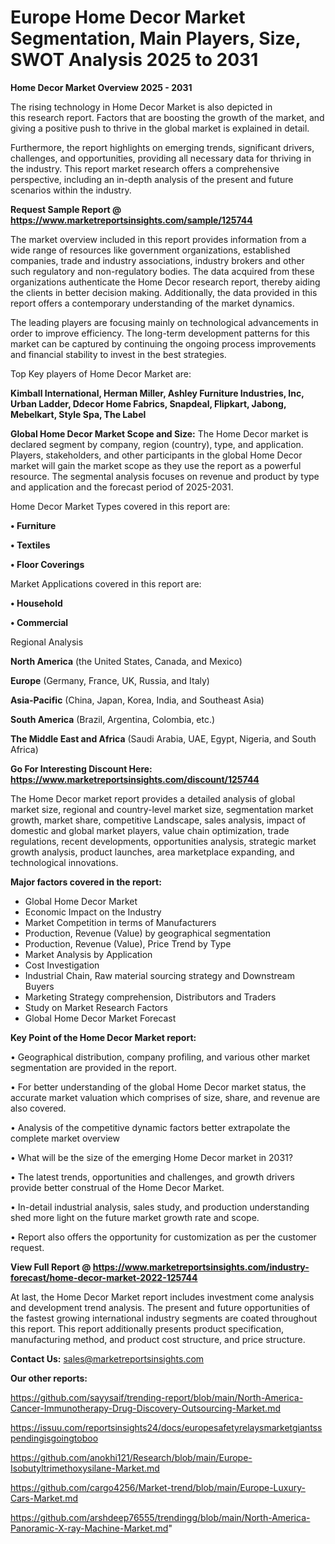 # Europe Home Decor Market Segmentation, Main Players, Size, SWOT Analysis 2025 to 2031

<Strong> Home Decor Market Overview 2025 - 2031</strong>

The rising technology in Home Decor Market is also depicted in this research report. Factors that are boosting the growth of the market, and giving a positive push to thrive in the global market is explained in detail.

Furthermore, the report highlights on emerging trends, significant drivers, challenges, and opportunities, providing all necessary data for thriving in the industry. This report market research offers a comprehensive perspective, including an in-depth analysis of the present and future scenarios within the industry.

<strong>Request Sample Report @ <a href=https://www.marketreportsinsights.com/sample/125744>https://www.marketreportsinsights.com/sample/125744</a></strong>

The market overview included in this report provides information from a wide range of resources like government organizations, established companies, trade and industry associations, industry brokers and other such regulatory and non-regulatory bodies. The data acquired from these organizations authenticate the Home Decor research report, thereby aiding the clients in better decision making. Additionally, the data provided in this report offers a contemporary understanding of the market dynamics.

The leading players are focusing mainly on technological advancements in order to improve efficiency. The long-term development patterns for this market can be captured by continuing the ongoing process improvements and financial stability to invest in the best strategies.

Top Key players of Home Decor Market are:

<strong>Kimball International, Herman Miller, Ashley Furniture Industries, Inc, Urban Ladder, Ddecor Home Fabrics, Snapdeal, Flipkart, Jabong, Mebelkart, Style Spa, The Label</strong>

<strong><b>Global Home Decor Market Scope and Size:</b></strong>
The Home Decor market is declared segment by company, region (country), type, and application. Players, stakeholders, and other participants in the global Home Decor market will gain the market scope as they use the report as a powerful resource. The segmental analysis focuses on revenue and product by type and application and the forecast period of 2025-2031.

Home Decor Market Types covered in this report are:

<strong>• Furniture

• Textiles

• Floor Coverings</strong>

Market Applications covered in this report are:

<strong>• Household

• Commercial</strong> 

Regional Analysis

<strong>North America</strong> (the United States, Canada, and Mexico)

<strong>Europe</strong> (Germany, France, UK, Russia, and Italy)

<strong>Asia-Pacific</strong> (China, Japan, Korea, India, and Southeast Asia)

<strong>South America</strong> (Brazil, Argentina, Colombia, etc.)

<strong>The Middle East and Africa</strong> (Saudi Arabia, UAE, Egypt, Nigeria, and South Africa)

<strong>Go For Interesting Discount Here: <a href=https://www.marketreportsinsights.com/discount/125744>https://www.marketreportsinsights.com/discount/125744</a></strong>

The Home Decor market report provides a detailed analysis of global market size, regional and country-level market size, segmentation market growth, market share, competitive Landscape, sales analysis, impact of domestic and global market players, value chain optimization, trade regulations, recent developments, opportunities analysis, strategic market growth analysis, product launches, area marketplace expanding, and technological innovations.

<strong><b>Major factors covered in the report:</b></strong>
<ul>
  <li>Global Home Decor Market </li>
  <li>Economic Impact on the Industry</li>
  <li>Market Competition in terms of Manufacturers</li>
  <li>Production, Revenue (Value) by geographical segmentation</li>
  <li>Production, Revenue (Value), Price Trend by Type</li>
  <li>Market Analysis by Application</li>
  <li>Cost Investigation</li>
  <li>Industrial Chain, Raw material sourcing strategy and Downstream Buyers</li>
  <li>Marketing Strategy comprehension, Distributors and Traders</li>
  <li>Study on Market Research Factors</li>
  <li>Global Home Decor Market Forecast</li>
</ul>

<strong><b>Key Point of the Home Decor Market report:</b></strong>

• Geographical distribution, company profiling, and various other market segmentation are provided in the report.

• For better understanding of the global Home Decor market status, the accurate market valuation which comprises of size, share, and revenue are also covered.

• Analysis of the competitive dynamic factors better extrapolate the complete market overview

• What will be the size of the emerging Home Decor market in 2031?

• The latest trends, opportunities and challenges, and growth drivers provide better construal of the Home Decor Market.

• In-detail industrial analysis, sales study, and production understanding shed more light on the future market growth rate and scope.

• Report also offers the opportunity for customization as per the customer request.

<strong><b>View Full Report @ <a href=https://www.marketreportsinsights.com/industry-forecast/home-decor-market-2022-125744>https://www.marketreportsinsights.com/industry-forecast/home-decor-market-2022-125744</a></b></strong>


At last, the Home Decor Market report includes investment come analysis and development trend analysis. The present and future opportunities of the fastest growing international industry segments are coated throughout this report. This report additionally presents product specification, manufacturing method, and product cost structure, and price structure.

<strong>Contact Us:</strong>
sales@marketreportsinsights.com

<strong>Our other reports:</strong>

<a href=https://github.com/sayysaif/trending-report/blob/main/North-America-Cancer-Immunotherapy-Drug-Discovery-Outsourcing-Market.md>https://github.com/sayysaif/trending-report/blob/main/North-America-Cancer-Immunotherapy-Drug-Discovery-Outsourcing-Market.md</a>

<a href=https://issuu.com/reportsinsights24/docs/europesafetyrelaysmarketgiantsspendingisgoingtoboo>https://issuu.com/reportsinsights24/docs/europesafetyrelaysmarketgiantsspendingisgoingtoboo</a>

<a href=https://github.com/anokhi121/Research/blob/main/Europe-Isobutyltrimethoxysilane-Market.md>https://github.com/anokhi121/Research/blob/main/Europe-Isobutyltrimethoxysilane-Market.md</a>

<a href=https://github.com/cargo4256/Market-trend/blob/main/Europe-Luxury-Cars-Market.md>https://github.com/cargo4256/Market-trend/blob/main/Europe-Luxury-Cars-Market.md</a>

<a href=https://github.com/arshdeep76555/trendingg/blob/main/North-America-Panoramic-X-ray-Machine-Market.md>https://github.com/arshdeep76555/trendingg/blob/main/North-America-Panoramic-X-ray-Machine-Market.md</a>"

